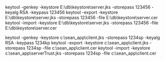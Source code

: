 keytool -genkey -keystore E:\db\keystore\server.jks -storepass 123456 -keyalg RSA -keypass 123456
keytool -export -keystore E:\db\keystore\server.jks -storepass 123456 -file E:\db\keystore\server.cer 
keytool -import -keystore E:\db\keystore\server.jks -storepass 123456 -file E:\db\keystore\server.cer

keytool -genkey -keystore c:\sean_app\client.jks -storepass 1234sp -keyalg RSA -keypass 1234kp
keytool -export -keystore c:\sean_app\client.jks -storepass 1234sp -file c:\sean_app\client.cer
keytool -import -keystore c:\sean_app\serverTrust.jks -storepass 1234sp -file c:\sean_app\client.cer 